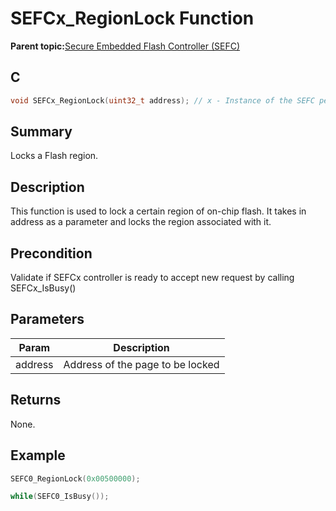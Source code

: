 # SEFCx\_RegionLock Function

**Parent topic:**[Secure Embedded Flash Controller \(SEFC\)](GUID-E586E73A-F607-48C1-A0B8-EC4E231FB77A.md)

## C

```c
void SEFCx_RegionLock(uint32_t address); // x - Instance of the SEFC peripheral
```

## Summary

Locks a Flash region.

## Description

This function is used to lock a certain region of on-chip flash. It takes in address as a parameter and locks the region associated with it.

## Precondition

Validate if SEFCx controller is ready to accept new request by calling SEFCx\_IsBusy\(\)

## Parameters

|Param|Description|
|-----|-----------|
|address|Address of the page to be locked|

## Returns

None.

## Example

```c
SEFC0_RegionLock(0x00500000);

while(SEFC0_IsBusy());
```

